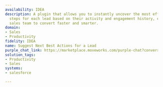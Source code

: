 ```yaml
---
availability: IDEA
description: A plugin that allows you to instantly uncover the most effective next
  steps for each lead based on their activity and engagement history, empowering your
  sales team to convert faster and smarter.
domain:
- Sales
- Productivity
fidelity: IDEA
name: Suggest Next Best Actions for a Lead
purple_chat_link: https://marketplace.moveworks.com/purple-chat?conversation=%7B%22startTimestamp%22%3A%2211%3A43+AM%22%2C%22messages%22%3A%5B%7B%22role%22%3A%22user%22%2C%22parts%22%3A%5B%7B%22richText%22%3A%22I+want+to+know+the+next+best+actions+for+a+lead.%22%7D%5D%7D%2C%7B%22role%22%3A%22assistant%22%2C%22parts%22%3A%5B%7B%22richText%22%3A%22%3Cp+xmlns%3D%5C%22http%3A%2F%2Fwww.w3.org%2F1999%2Fxhtml%5C%22%3EOkay%2C+I+can+help+you+with+that.+Would+you+like+to+see+your+assigned+leads%2C+a+specific+lead+or+leads+by+company+name%3F%3C%2Fp%3E%22%7D%5D%7D%2C%7B%22role%22%3A%22user%22%2C%22parts%22%3A%5B%7B%22richText%22%3A%22leads+assigned+to+me%22%7D%5D%7D%2C%7B%22role%22%3A%22assistant%22%2C%22parts%22%3A%5B%7B%22reasoningSteps%22%3A%5B%7B%22status%22%3A%22pending%22%2C%22richText%22%3A%22Fetching+leads+assigned+to+you+from+%3Cb+xmlns%3D%5C%22http%3A%2F%2Fwww.w3.org%2F1999%2Fxhtml%5C%22%3ESalesforce%3C%2Fb%3E...%22%7D%5D%7D%2C%7B%22richText%22%3A%22%3Cp+xmlns%3D%5C%22http%3A%2F%2Fwww.w3.org%2F1999%2Fxhtml%5C%22%3EHere+are+the+leads+currently+assigned+to+you.+Please+select+one%3A%3C%2Fp%3E%3Col+xmlns%3D%5C%22http%3A%2F%2Fwww.w3.org%2F1999%2Fxhtml%5C%22%3E%3Cli%3EJohn+Doe+%28ACME+Corp%29%3C%2Fli%3E%3Cli%3EJane+Smith+%28Global+Solutions%29%3C%2Fli%3E%3Cli%3ERobert+Brown+%28Innovate+Systems%29%3C%2Fli%3E%3C%2Fol%3E%22%7D%2C%7B%22citations%22%3A%5B%7B%22connectorName%22%3A%22salesforce%22%2C%22citationTitle%22%3A%22John+Doe+%28ACME+Corp%29%22%7D%2C%7B%22connectorName%22%3A%22salesforce%22%2C%22citationTitle%22%3A%22Jane+Smith+%28Global+Solutions%29%22%7D%2C%7B%22connectorName%22%3A%22salesforce%22%2C%22citationTitle%22%3A%22Robert+Brown+%28Innovate+Systems%29%22%7D%5D%7D%5D%7D%2C%7B%22role%22%3A%22user%22%2C%22parts%22%3A%5B%7B%22richText%22%3A%22John+Doe%22%7D%5D%7D%2C%7B%22role%22%3A%22assistant%22%2C%22parts%22%3A%5B%7B%22reasoningSteps%22%3A%5B%7B%22status%22%3A%22pending%22%2C%22richText%22%3A%22Fetching+tasks+and+events+for+%3Cb+xmlns%3D%5C%22http%3A%2F%2Fwww.w3.org%2F1999%2Fxhtml%5C%22%3EJohn+Doe%3C%2Fb%3E+from+%3Cb+xmlns%3D%5C%22http%3A%2F%2Fwww.w3.org%2F1999%2Fxhtml%5C%22%3ESalesforce%3C%2Fb%3E...%22%7D%2C%7B%22status%22%3A%22pending%22%2C%22richText%22%3A%22Retrieving+recent+call+notes+and+email+activity+for+%3Cb+xmlns%3D%5C%22http%3A%2F%2Fwww.w3.org%2F1999%2Fxhtml%5C%22%3EJohn+Doe%3C%2Fb%3E...%22%7D%5D%7D%2C%7B%22richText%22%3A%22%3Cp+xmlns%3D%5C%22http%3A%2F%2Fwww.w3.org%2F1999%2Fxhtml%5C%22%3EHere%27s+a+summary+of+recent+activities+and+important+details+for+%3Cb%3EJohn+Doe%3C%2Fb%3E+%28ACME+Corp%29%3A%3C%2Fp%3E%3Cul+xmlns%3D%5C%22http%3A%2F%2Fwww.w3.org%2F1999%2Fxhtml%5C%22%3E%3Cli%3E%3Cb%3ECall+Notes%3A%3C%2Fb%3E%3Cul%3E%3Cli%3E%3Cb%3E2023-10-20+Product+Demo%3A%3C%2Fb%3E+John+expressed+high+interest+in+Q4+features%2C+specifically+reporting+dashboard.+Mentioned+current+pain+points+with+manual+data+aggregation.%3C%2Fli%3E%3Cli%3E%3Cb%3E2023-10-15+Discovery+Call%3A%3C%2Fb%3E+Confirmed+need+for+scalable+analytics+solution.+Identified+key+stakeholders+as+CFO+%28Sarah+Chen%29+and+Head+of+Sales+%28David+Lee%29.+Budget+discussion+pending.%3C%2Fli%3E%3C%2Ful%3E%3C%2Fli%3E%3Cli%3E%3Cb%3EEmail+Pointers%3A%3C%2Fb%3E%3Cul%3E%3Cli%3EReplied+positively+to+marketing+email+on+2023-10-18+regarding+industry+trends.%3C%2Fli%3E%3Cli%3EOpened+but+did+not+reply+to+follow-up+email+on+2023-10-22+regarding+next+steps+after+demo.%3C%2Fli%3E%3C%2Ful%3E%3C%2Fli%3E%3Cli%3E%3Cb%3EUpcoming+Tasks%3A%3C%2Fb%3E%3Cul%3E%3Cli%3EFollow-up+call+with+Sarah+Chen+%28CFO%29+and+David+Lee+%28Head+of+Sales%29+-+Scheduled+for+2023-11-05.%3C%2Fli%3E%3Cli%3EPrepare+customized+proposal+for+ACME+Corp+-+Due+2023-11-03.%3C%2Fli%3E%3C%2Ful%3E%3C%2Fli%3E%3Cli%3E%3Cb%3EPast+Tasks%3A%3C%2Fb%3E%3Cul%3E%3Cli%3EFollow-up+call+scheduled+for+2023-10-26+%28Completed%29%3C%2Fli%3E%3Cli%3ESend+marketing+brochure+%28Pending%29%3C%2Fli%3E%3C%2Ful%3E%3C%2Fli%3E%3Cli%3E%3Cb%3EPast+Events%3A%3C%2Fb%3E%3Cul%3E%3Cli%3EProduct+Demo+with+Sales+Team+%282023-10-20%29%3C%2Fli%3E%3Cli%3EDiscovery+Call+%282023-10-15%29%3C%2Fli%3E%3C%2Ful%3E%3C%2Fli%3E%3C%2Ful%3E%22%7D%2C%7B%22reasoningSteps%22%3A%5B%7B%22status%22%3A%22pending%22%2C%22richText%22%3A%22Retrieving+next+best+actions+for+%3Cb+xmlns%3D%5C%22http%3A%2F%2Fwww.w3.org%2F1999%2Fxhtml%5C%22%3EJohn+Doe%3C%2Fb%3E...%22%7D%5D%7D%2C%7B%22richText%22%3A%22%3Cp+xmlns%3D%5C%22http%3A%2F%2Fwww.w3.org%2F1999%2Fxhtml%5C%22%3EOkay%2C+for+%3Cstrong%3EJohn+Doe%3C%2Fstrong%3E+%28ACME+Corp%29%2C+based+on+recent+activity+and+engagement%2C+here+are+the+suggested+next+best+actions%3A%3C%2Fp%3E%3Cul+xmlns%3D%5C%22http%3A%2F%2Fwww.w3.org%2F1999%2Fxhtml%5C%22%3E%3Cli%3E%3Cp%3E%3Cstrong%3EPrepare+a+personalized+follow-up+email%3C%2Fstrong%3E+highlighting+our+recent+success+story+with+a+similar+client%2C+specifically+addressing+their+reporting+dashboard+needs.%3C%2Fp%3E%3C%2Fli%3E%3Cli%3E%3Cp%3E%3Cstrong%3EReconfirm+the+upcoming+call%3C%2Fstrong%3E+with+Sarah+Chen+and+David+Lee%2C+and+prepare+to+address+budget+and+integration+questions.%3C%2Fp%3E%3C%2Fli%3E%3Cli%3E%3Cp%3E%3Cstrong%3ESend+them+a+link%3C%2Fstrong%3E+to+the+upcoming+webinar+on+product+enhancements+relevant+to+their+industry%2C+focusing+on+reporting+and+analytics.%3C%2Fp%3E%3C%2Fli%3E%3C%2Ful%3E%22%7D%5D%7D%5D%7D
solution_tags:
- Productivity
- Sales
systems:
- salesforce

---
```


